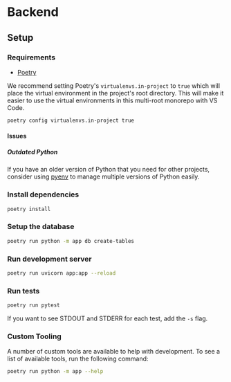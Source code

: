 # Backend

## Setup

### Requirements

- [Poetry](https://python-poetry.org/docs)

We recommend setting Poetry's `virtualenvs.in-project` to `true` which will
place the virtual environment in the project's root directory. This will make it
easier to use the virtual environments in this multi-root monorepo with
VS Code.

```sh
poetry config virtualenvs.in-project true
```

#### Issues

##### Outdated Python

If you have an older version of Python that you need for other projects,
consider using [pyenv](https://github.com/pyenv/pyenv) to manage multiple
versions of Python easily.

### Install dependencies

```sh
poetry install
```

### Setup the database

```sh
poetry run python -m app db create-tables
```

### Run development server

```sh
poetry run uvicorn app:app --reload
```

### Run tests

```sh
poetry run pytest
```

If you want to see STDOUT and STDERR for each test, add the `-s` flag.

### Custom Tooling

A number of custom tools are available to help with development. To see a list
of available tools, run the following command:

```sh
poetry run python -m app --help
```
